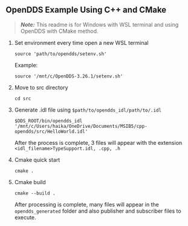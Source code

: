 ## OpenDDS Example Using C++ and CMake

> **_Note:_** This readme is for Windows with WSL terminal and using OpenDDS with CMake method.

1. Set environment every time open a new WSL terminal
    ```
    source 'path/to/opendds/setenv.sh'
    ```
    Example:
    ```
    source '/mnt/c/OpenDDS-3.26.1/setenv.sh'
    ```

2. Move to src directory
    ```
    cd src
    ```

3. Generate .idl file using `$path/to/opendds_idl/path/to/.idl`
    
    ```
    $DDS_ROOT/bin/opendds_idl '/mnt/c/Users/haika/OneDrive/Documents/MSIB5/cpp-opendds/src/HelloWorld.idl'
    ```
    After the process is complete, 3 files will appear with the extension `<idl_filename>TypeSupport.idl, .cpp, .h`

4. Cmake quick start 
    ```
    cmake .
    ```
5. Cmake build
    ```
    cmake --build .
    ```
    After processing is complete, many files will appear in the `opendds_generated` folder and also publisher and subscriber files to execute.